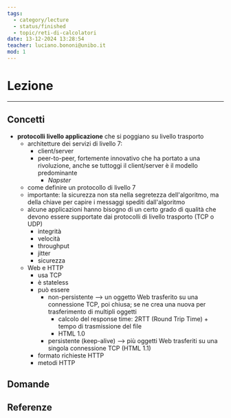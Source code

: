 ```yaml
---
tags:
  - category/lecture
  - status/finished
  - topic/reti-di-calcolatori
date: 13-12-2024 13:28:54
teacher: luciano.bononi@unibo.it
mod: 1
---
```

# Lezione
---
## Concetti
- **protocolli livello applicazione** che si poggiano su livello trasporto
	- architetture dei servizi di livello 7:
		- client/server
		- peer-to-peer, fortemente innovativo che ha portato a una rivoluzione, anche se tuttoggi il client/server è il modello predominante
			- _Napster_
	- come definire un protocollo di livello 7
	- importante: la sicurezza non sta nella segretezza dell'algoritmo, ma della chiave per capire i messaggi spediti dall'algoritmo
	- alcune applicazioni hanno bisogno di un certo grado di qualità che devono essere supportate dai protocolli di livello trasporto (TCP o UDP)
		- integrità
		- velocità
		- throughput
		- jitter
		- sicurezza
	- Web e HTTP
		- usa TCP
		- è stateless
		- può essere
			- non-persistente --> un oggetto Web trasferito su una connessione TCP, poi chiusa; se ne crea una nuova per trasferimento di multipli oggetti
				- calcolo del response time: 2RTT (Round Trip Time) + tempo di trasmissione del file
				- HTML 1.0
			- persistente (keep-alive) --> più oggetti Web trasferiti su una singola connessione TCP (HTML 1.1)
		- formato richieste HTTP
		- metodi HTTP

## Domande

## Referenze
